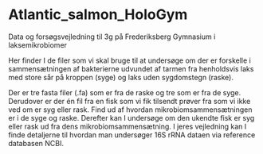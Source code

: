 # Atlantic_salmon_HoloGym
Data og forsøgsvejledning til 3g på Frederiksberg Gymnasium i laksemikrobiomer

Her finder I de filer som vi skal bruge til at undersøge om der er forskelle i sammensætningen af bakterierne udvundet af tarmen fra henholdsvis laks med store sår på kroppen (syge) og laks uden sygdomstegn (raske). 

Der er tre fasta filer (.fa) som er fra de raske og tre som er fra de syge. Derudover er der én fil fra en fisk som vi fik tilsendt prøver fra som vi ikke ved om er syg eller rask. Find ud af hvordan mikrobiomsammensætningen er i de syge og raske. Derefter kan I undersøge om den ukendte fisk er syg eller rask ud fra dens mikrobiomsammensætning. I jeres vejledning kan I finde detaljerne til hvordan man undersøger 16S rRNA dataen via reference databasen NCBI.

